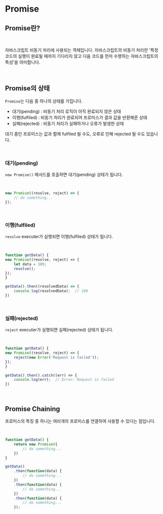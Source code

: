 # Promise

## Promise란?

<br>

자바스크립트 비동기 처리에 사용되는 객체입니다. 자바스크립트의 비동기 처리란 '특정 코드의 실행이 완료될 때까지 기다리지 않고 다음 코드를 먼저 수행하는 자바스크립트의 특성'을 의미합니다.

<br>

## Promise의 상태

`Promise`는 다음 중 하나의 상태를 가집니다.

- 대기(pending) : 비동기 처리 로직이 아직 완료되지 않은 상태
- 이행(fulfiled) : 비동기 처리가 완료되어 프로미스가 결과 값을 반환해준 상태
- 실패(rejected) : 비동기 처리가 실패하거나 오류가 발생한 상태

대기 중인 프로미스는 값과 함께 fulfiled 될 수도, 오류로 인해 rejected 될 수도 있습니다. 

<br>

### 대기(pending)

`new Promise()` 메서드를 호출하면 대기(pending) 상태가 됩니다.

<br>

```js
new Promise((resolve, reject) => {
    // do something...
});
```

<br>

### 이행(fulfiled)

`resolve` executer가 실행되면 이행(fulfiled) 상태가 됩니다.

<br>

```js
function getData() {
new Promise((resolve, reject) => {
    let data = 100;
    resolve();
});
}

getData().then((resolvedData) => {
    console.log(resolvedData);  // 100
})
```

<br>

### 실패(rejected)

`reject` executer가 실행되면 실패(rejected) 상태가 됩니다.

<br>

```js
function getData() {
new Promise((resolve, reject) => {
    reject(new Error('Request is failed'));
});
}

getData().then().catch((err) => {
    console.log(err);  // Error: Request is failed
})
```

<br>

## Promise Chaining

프로미스의 특징 중 하나는 여러개의 프로미스를 연결하여 사용할 수 있다는 점입니다.

<br>

```js
function getData() {
    return new Promise({
        // do something...
    })
}

getData()
    .then(function(data) {
        // do something...
    })
    .then(function(data) {
        // do something...
    })
    .then(function(data) {
        // do something...
    });
```

<br>
